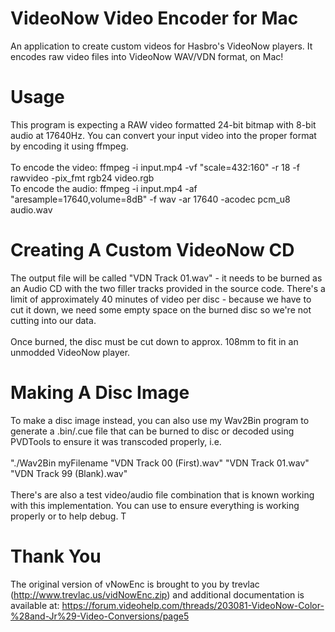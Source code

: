 # VideoNow Video Encoder for Mac
An application to create custom videos for Hasbro's VideoNow players. It encodes raw video files into VideoNow WAV/VDN format, on Mac! 

# Usage 
This program is expecting a RAW video formatted 24-bit bitmap with 8-bit audio at 17640Hz. You can convert your input video into the proper format by encoding it using ffmpeg.<br/> <br/>
To encode the video: ffmpeg -i input.mp4 -vf "scale=432:160" -r 18 -f rawvideo -pix_fmt rgb24 video.rgb<br/> 
To encode the audio: ffmpeg -i input.mp4 -af "aresample=17640,volume=8dB" -f wav -ar 17640 -acodec pcm_u8 audio.wav<br/> 

# Creating A Custom VideoNow CD
The output file will be called "VDN Track 01.wav" - it needs to be burned as an Audio CD with the two filler tracks provided in the source code. There's a limit of approximately 40 minutes of video per disc - because we have to cut it down, we need some empty space on the burned disc so we're not cutting into our data. <br/><br/>Once burned, the disc must be cut down to approx. 108mm to fit in an unmodded VideoNow player.


# Making A Disc Image
To make a disc image instead, you can also use my Wav2Bin program to generate a .bin/.cue file that can be burned to disc or decoded using PVDTools to ensure it was transcoded properly, i.e. <br/><br/>"./Wav2Bin myFilename "VDN Track 00 (First).wav" "VDN Track 01.wav" "VDN Track 99 (Blank).wav" <br/><br/> There's are also a test video/audio file combination that is known working with this implementation. You can use to ensure everything is working properly or to help debug. T

# Thank You
The original version of vNowEnc is brought to you by trevlac (http://www.trevlac.us/vidNowEnc.zip) and additional documentation is available at: https://forum.videohelp.com/threads/203081-VideoNow-Color-%28and-Jr%29-Video-Conversions/page5
